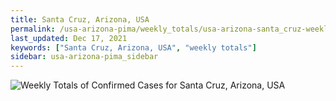 ```yaml
---
title: Santa Cruz, Arizona, USA
permalink: /usa-arizona-pima/weekly_totals/usa-arizona-santa_cruz-weekly_totals.html
last_updated: Dec 17, 2021
keywords: ["Santa Cruz, Arizona, USA", "weekly totals"]
sidebar: usa-arizona-pima_sidebar
---
```


![Weekly Totals of Confirmed Cases for Santa Cruz, Arizona, USA](/covid_tracker/images/graphs/usa-arizona-santa_cruz-weekly_totals_graph.png)
